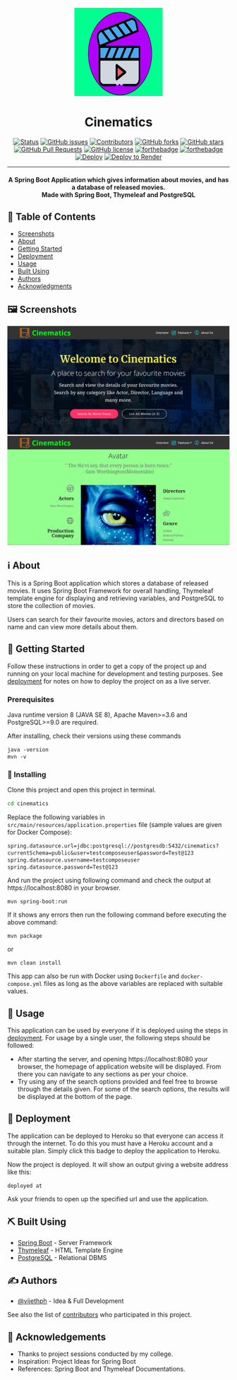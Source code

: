 <p align="center">
  <a href="" rel="noopener">
 <img width=200px height=200px src="src/main/resources/static/assets/images/clapperboard.png" alt="Cinematics"></a>
</p>

<h1 align="center">Cinematics</h1>

<div align="center">

[![Status](https://img.shields.io/badge/status-active-success.svg?style=flat-square&logo=java)]()
[![GitHub issues](https://img.shields.io/github/issues/vijethph/cinematics?style=flat-square)](https://github.com/vijethph/cinematics/issues)
[![Contributors](https://img.shields.io/github/contributors/vijethph/cinematics?style=flat-square)](https://github.com/vijethph/cinematics/graphs/contributors)
[![GitHub forks](https://img.shields.io/github/forks/vijethph/cinematics?style=flat-square)](https://github.com/vijethph/cinematics/network)
[![GitHub stars](https://img.shields.io/github/stars/vijethph/cinematics?color=yellow&style=flat-square)](https://github.com/vijethph/cinematics/stargazers)
[![GitHub Pull Requests](https://img.shields.io/github/issues-pr/vijethph/cinematics?color=purple&style=flat-square)](https://github.com/vijethph/cinematics/pulls)
[![GitHub license](https://img.shields.io/github/license/vijethph/cinematics?style=flat-square)](https://github.com/vijethph/cinematics/blob/master/LICENSE)
[![forthebadge](https://forthebadge.com/images/badges/made-with-java.svg)](https://forthebadge.com)
[![forthebadge](https://forthebadge.com/images/badges/powered-by-responsibility.svg)](https://forthebadge.com)
[![Deploy](https://www.herokucdn.com/deploy/button.svg)](https://heroku.com/deploy)
[![Deploy to Render](https://render.com/images/deploy-to-render-button.svg)](https://render.com/deploy?repo=https://github.com/vijethph/cinematics)


</div>

---

<h4 align="center"> A Spring Boot Application which gives information about movies, and has a database of released movies.
    <br> Made with Spring Boot, Thymeleaf and PostgreSQL
</h4>

## :scroll: Table of Contents

- [Screenshots](#screenshots)
- [About](#about)
- [Getting Started](#getting_started)
- [Deployment](#deployment)
- [Usage](#usage)
- [Built Using](#built_using)
- [Authors](#authors)
- [Acknowledgments](#acknowledgement)

## :framed_picture: Screenshots <a name="screenshots"></a>

![Home page](src/main/resources/static/assets/images/cinematicshomepage.jpg "Home Page")
![Movie Details Page](src/main/resources/static/assets/images/moviedetails.jpg "Movie Details Page")

## :information_source: About <a name = "about"></a>

This is a Spring Boot application which stores a database of released movies. It uses Spring Boot Framework for overall handling, Thymeleaf template engine for displaying and retrieving variables, and PostgreSQL to store the collection of movies.

Users can search for their favourite movies, actors and directors based on name and can view more details about them.

## 🏁 Getting Started <a name = "getting_started"></a>

Follow these instructions in order to get a copy of the project up and running on your local machine for development and testing purposes. See [deployment](#deployment) for notes on how to deploy the project on as a live server.

### Prerequisites

Java runtime version 8 (JAVA SE 8), Apache Maven>=3.6 and PostgreSQL>=9.0 are required.

After installing, check their versions using these commands

```
java -version
mvn -v
```

### 🧱 Installing <a name="installing"></a>

Clone this project and open this project in terminal.

```bash
cd cinematics
```
Replace the following variables in `src/main/resources/application.properties` file (sample values are given for Docker Compose):
```
spring.datasource.url=jdbc:postgresql://postgresdb:5432/cinematics?currentSchema=public&user=testcomposeuser&password=Test@123
spring.datasource.username=testcomposeuser
spring.datasource.password=Test@123
```
And run the project using following command and check the output at https://localhost:8080 in your browser.

```
mvn spring-boot:run
```

If it shows any errors then run the following command before executing the above command:

```
mvn package
```
or
```
mvn clean install
```

This app can also be run with Docker using `Dockerfile` and `docker-compose.yml` files as long as the above variables are replaced with suitable values.
<!--## 🔧 Running the tests <a name = "tests"></a>
Explain how to run the automated tests for this system.

### Break down into end to end tests
Explain what these tests test and why

```
Give an example
```

### And coding style tests
Explain what these tests test and why

```
Give an example
```
-->

## 🎈 Usage <a name="usage"></a>

This application can be used by everyone if it is deployed using the steps in [deployment](#deployment). For usage by a single user, the following steps should be followed:

- After starting the server, and opening https://localhost:8080 your browser, the homepage of application website will be displayed. From there you can navigate to any sections as per your choice.
- Try using any of the search options provided and feel free to browse through the details given. For some of the search options, the results will be displayed at the bottom of the page.

## 🚀 Deployment <a name = "deployment"></a>

The application can be deployed to Heroku so that everyone can access it through the internet. To do this you must have a Heroku account and a suitable plan. Simply click this badge to deploy the application to Heroku.

Now the project is deployed. It will show an output giving a website address like this:

```
deployed at
```

Ask your friends to open up the specified url and use the application.

## ⛏️ Built Using <a name = "built_using"></a>

- [Spring Boot](https://spring.io/projects/spring-boot/) - Server Framework
- [Thymeleaf](https://www.thymeleaf.org/) - HTML Template Engine
- [PostgreSQL](https://www.postgresql.org) - Relational DBMS

## ✍️ Authors <a name = "authors"></a>

- [@vijethph](https://github.com/vijethph) - Idea & Full Development

See also the list of [contributors](https://github.com/vijethph/) who participated in this project.

## 🎉 Acknowledgements <a name = "acknowledgement"></a>

- Thanks to project sessions conducted by my college.
- Inspiration: Project Ideas for Spring Boot
- References: Spring Boot and Thymeleaf Documentations.

